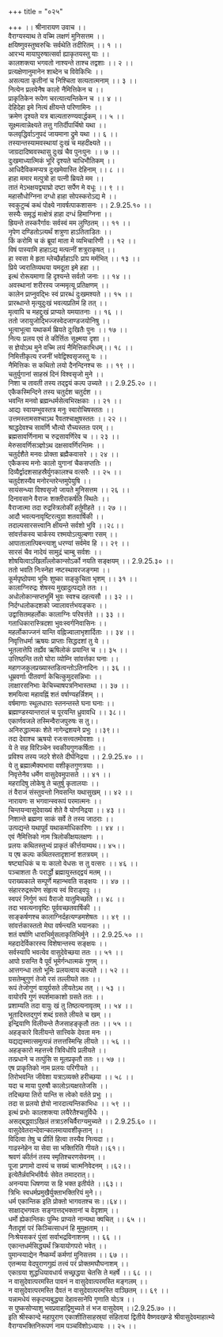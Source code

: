 +++
title = "०२५"

+++
।। श्रीनारायण उवाच ।।  
वैराग्यस्याथ ते वच्मि लक्षणं मुनिसत्तम ।।  
क्षयिष्णुवस्तुष्वरुचिः सर्वथेति तदीरितम् ।। १ ।।  
आरभ्य मायापुरुषात्सर्वा ह्याकृतयस्तु याः ।।  
कालशक्त्या भगवतो नाश्यन्ते ताश्च तद्वशाः ।। २ ।।  
प्रत्यक्षेणानुमानेन शाब्देन च विवेकिभिः ।।  
असत्यता कृतीनां च निश्चिता सत्यतात्मनाम् ।। ३ ।।  
नित्येन प्रलयेनैष कालो नैमित्तिकेन च ।।  
प्राकृतिकेन रूपेण चरत्यात्यन्तिकेन च ।। ४ ।।  
देहिदेहा इमे नित्यं क्षीयन्ते परिणामिनः ।।  
क्रमेण दृश्यते यत्र बाल्यतारुण्यवार्द्धकम् ।। ५ ।।  
सूक्ष्मत्वान्नेक्ष्यते तत्तु गतिर्दीपार्चिषो यथा ।।  
फलवृद्धिर्वाऽनुपदं जायमाना द्रुमे यथा ।। ६ ।।  
तस्यान्तस्यामवस्थायां दुःखं च महदीक्ष्यते ।।  
जाग्रदादिष्ववस्थासु दुःखं चैव पुनःपुनः ।। ७ ।।  
दुःखमाध्यात्मिकं भूरि दृश्यते चाधिभौतिकम् ।।  
आधिदैविकमप्यत्र दुःखमेवास्ति देहिनाम् ।। ८ ।।  
हाहा ममार मत्पुत्रो हा पत्नी म्रियते मम ।।  
तातं मेऽभक्षयद्व्याघ्रो दष्टा सर्पेण मे वधूः ।। ९ ।।  
महासौधोग्निना दग्धो हाहा सोपस्करोऽद्य मे ।।  
स्वकुटुम्बं कथं पोक्ष्ये नावर्षत्पाकशासनः ।। 2.9.25.१० ।।  
सस्यैः समृद्धं मत्क्षेत्रं हाहा दग्धं हिमाग्निना ।।  
ह्रियन्ते तस्करैर्गावः सर्वस्वं मम लुण्ठितम् ।। ११ ।।  
नृपेण दण्डितोऽत्यर्थं शत्रुणा हाऽतिताडितः ।।  
किं करोमि च कं ब्रूयां माता मे व्यभिचारिणी ।। १२ ।।  
विषं पास्यामि हाहाऽद्य मत्पत्नीं शत्रुराकृषत् ।।  
हा स्वसा मे हृता म्लेच्छैर्हाहाऽरिः प्राप मर्मभित् ।। १३ ।।  
प्रिये ज्वरातिव्यथया यमदूता इमे हहा ।।  
इत्थं रोरूयमाणा हि दृश्यन्ते सर्वतो जनाः ।। १४ ।।  
अवस्थानां शरीरस्य जन्ममृत्यू प्रतिक्षणम् ।।  
कालेन प्राप्नुवद्भिः स्वं प्रारब्धं दुःखमश्यते ।। १५ ।।  
प्रारब्धान्ते मृत्युदुःखं भवत्यप्रतिमं हि तत् ।।  
मृत्वापि च महद्दुःखं प्राप्यते यमयातनाः ।। १६ ।।  
ततो जरायुजोद्भिज्जस्वेदजाण्डजयोनिषु ।।  
भूत्वाभूत्वा यथाकर्म म्रियते दुःखितैः पुनः ।। १७ ।।  
नित्यः प्रलय एवं ते कीर्त्तितः सूक्ष्मया दृशा ।।  
स ज्ञेयोऽथ मुने वच्मि लयं नैमित्तिकाभिधम्।। १८ ।।  
निमित्तीकृत्य रजनीं भवेद्विश्वसृजस्तु यः ।।  
नैमित्तिकः स कथितो लयो दैनन्दिनश्च सः ।। १९ ।।  
चतुर्युगानां साहस्रं दिनं विश्वसृजो मुने ।।  
निशा च तावती तस्य तद्द्वयं कल्प उच्यते ।। 2.9.25.२० ।।  
एकैकस्मिन्दिने तस्य चतुर्दश चतुर्दश ।।  
भवन्ति मनवो ब्रह्मन्धर्मसेत्वभिरक्षकाः ।। २१ ।।  
आद्यः स्वायम्भुवस्तत्र मनुः स्वारोचिषस्ततः ।।  
उत्तमस्तामसश्चाऽथ रैवतश्चाक्षुषस्ततः ।। २२ ।।  
श्राद्धदेवश्च सावर्णि भौत्यो रौच्यस्ततः परम् ।।  
ब्रह्मसावर्णिनामा च रुद्रसावर्णिरेव च ।। २३ ।।  
मेरुसावर्णिसञ्ज्ञोऽथ दक्षसावर्णिरन्तिमः ।।  
चतुर्दशैते मनवः प्रोक्ता ब्रह्मैकवासरे ।। २४ ।।  
एकैकस्य मनोः कालो युगानां चैकसप्ततिः ।।  
दिव्यैर्द्वादशसाहस्रैर्युगकालश्च वत्सरैः ।। २५ ।।  
चतुर्दशस्यैव मनोरन्तरेन्तमुपेयुषि ।।  
सायंसन्ध्या विश्वसृजो जायते मुनिसत्तम ।। २६ ।।  
दिनावसाने वैराजः शक्तीराकर्षति स्थितेः ।।  
वैराजात्मा तदा रुद्रस्त्रिलोकीं हर्तुमीहते ।। २७ ।।  
आदौ भवत्यनावृष्टिरत्युग्रा शतवार्षिकी ।।  
तदाल्पसारसत्त्वानि क्षीयन्ते सर्वशो भुवि ।।२८।।  
सांवर्त्तकस्य चार्कस्य रश्मयोऽत्युल्बणा रसम् ।।  
आपातालात्पिबन्त्याशु धरण्यां सर्वमेव हि ।। २९ ।।  
सारसं चैव नादेयं सामुद्रं चाम्बु सर्वशः ।।  
शोषयित्वाऽखिलाँल्लोकान्सोऽर्को नयति सङ्क्षयम् ।। 2.9.25.३० ।।  
ततो भवति निःस्नेहा नष्टस्थावरजङ्गमा ।।  
कूर्मपृष्ठोपमा भूमिः शुष्का सङ्कुचिता भृशम् ।। ३१ ।।  
कालाग्निरुद्रः शेषस्य मुखादुत्पद्यते ततः ।।  
अधोलोकान्सप्तभूमिं भुवः स्वश्च दहत्यसौ ।। ३२ ।।  
निर्दग्धलोकदशको ज्वालावर्त्तभयङ्करः ।।  
उद्वासितमहर्लोकः कालाग्निः परिवर्त्तते ।। ३३ ।।  
गताधिकारास्त्रिदशा भुवःस्वर्गनिवासिनः ।।  
महर्लोकाज्जनं यान्ति वह्निज्वालाभृशार्दिताः ।। ३४ ।।  
निवृत्तिधर्मा ऋषयः प्राप्ताः सिद्धदशां तु ये ।।  
भूतलात्तेपि तर्ह्येव ऋषिलोकं प्रयान्ति च ।। ३५ ।।  
उत्तिष्ठन्ति ततो घोरा व्योम्नि सांवर्त्तका घनाः ।।  
महागजकुलप्रख्यास्तडित्वन्तोऽतिनादिनः ।। ३६ ।।  
धूम्रवर्णाः पीतवर्णा केचित्कुमुदसन्निभाः ।।  
लाक्षारसनिभाः केचिच्चाषपत्रनिभास्तथा ।। ३७ ।।  
शमयित्वा महावह्निं शतं वर्षाण्यहर्न्निशम् ।।  
वर्षमाणाः स्थूलधाराः स्तनन्तस्ते घना घनाः ।।  
ब्रह्माण्डस्यान्तरालं च पूरयन्ति ध्रुवावधि ।। ३८।।  
एकार्णवजले तस्मिन्वैराजपुरुषः स तु।।  
अनिरुद्धात्मकः शेते नागेन्द्रशयने प्रभुः ।।३९।।  
तदा देवाश्च ऋषयो रजःसत्त्वतमोवशाः ।।  
ये ते सह विरिञ्चेन स्वकीयगुणकर्षिताः ।।  
प्रविश्य तस्य जठरे शेरते दीर्घनिद्रया ।। 2.9.25.४० ।।  
ये तु ब्रह्मात्मैक्यभावा वशीकृतगुणत्रयाः ।।  
निवृत्तेनैव धर्मेण वासुदेवमुपासते ।। ४१ ।।  
महरादिषु लोकेषु ते चतुर्षु कृतालयाः ।।  
तं वैराजं संस्तुवन्तो निवसन्ति यथासुखम् ।। ४२ ।।  
नारायणः स भगवान्स्वरूपं परमात्मनः ।।  
चिन्तयन्वासुदेवाख्यं शेते वै योगनिद्रया ।। ४३ ।।  
निशान्ते ब्रह्मणा साकं सर्वे ते तस्य जाठराः ।।  
उत्पद्यन्ते यथापूर्वं यथाकर्माधिकारिणः ।। ४४ ।।  
एवं नैमित्तिको नाम त्रिलोकीक्षयलक्षणः ।।  
प्रलयः कथितस्तुभ्यं प्राकृतं कीर्त्तयाम्यथ।। ४५।।  
य एष कल्पः कथितस्तादृशानां शतत्रयम् ।।  
षष्ट्याधिकं च यः कालो वेधसः स तु वत्सरः ।। ४६ ।।  
पञ्चाशता तैः परार्द्धो ब्रह्मायुस्तद्द्वयं मतम् ।।  
पराख्यकाले सम्पूर्णे महान्भवति सङ्क्षयः ।। ४७ ।।  
संहाररुद्ररूपेण संहृत्य स्वं विराड्वपुः ।।  
स्वपरं निर्गुणं रूपं वैराजो यातुमिच्छति ।। ४८ ।।  
तदा भवत्यनावृष्टिः पूर्ववच्छतवार्षिकी ।।  
साङ्कर्षणश्च कालाग्निर्दहत्यण्डमशेषतः ।। ४९ ।।  
सांवर्त्तकास्ततो मेघा वर्षन्त्यति भयानकाः ।।  
शतं वर्षाणि धाराभिर्मुसलाकृतिभिर्मुने ।। 2.9.25.५० ।।  
महदादेर्विकारस्य विशेषान्तस्य सङ्क्षयः ।।  
सर्वस्यापि भवत्येव वासुदेवेच्छया ततः ।। ५१ ।।  
आपो ग्रसन्ति वै पूर्वं भूमेर्गन्धात्मकं गुणम् ।।  
आत्तगन्धा ततो भूमिः प्रलयत्वाय कल्पते ।। ५२ ।।  
ग्रसतेम्बुगुणं तेजो रसं तल्लीयते ततः ।।  
रूपं तेजोगुणं वायुर्ग्रसते लीयतेऽथ तत् ।। ५३ ।।  
वायोरपि गुणं स्पर्शमाकाशो ग्रसते ततः ।।  
प्रशाम्यति तदा वायुः खं तु तिष्ठत्यनावृतम् ।। ५४ ।।  
भूतादिस्तद्गुणं शब्दं ग्रसते लीयते च खम् ।।  
इन्द्रियाणि विलीयन्ते तैजसाहङ्कृतौ ततः ।। ५५ ।।  
अहङ्कारे विलीयन्ते सात्त्विके देवता मनः ।।  
यद्यद्यस्मात्समुत्पन्नं तत्तत्तस्मिन्हि लीयते ।। ५६ ।।  
अहङ्कारो महत्तत्त्वे त्रिविधोपि प्रलीयते ।।  
तत्प्रधाने च तत्पुंसि स मूलप्रकृतौ ततः ।। ५७ ।।  
एष प्राकृतिको नाम प्रलयः परिगीयते ।।  
तिरोभवन्ति जीवेशा यत्राऽव्यक्ते हरीच्छया ।। ५८ ।।  
यदा च माया पुरुषौ कालोऽत्यक्षरतेजसि ।।  
तदिच्छया तिरो यान्ति स त्वेको वर्तते प्रभुः ।।  
तदा स प्रलयो ज्ञेयो नारदात्यन्तिकाभिधः ।। ५९ ।।  
इत्थं प्रभोः कालशक्त्या लयैरेतैश्चतुर्विधैः ।।  
असद्बद्ध्वाऽखिलं तत्राऽरुचिर्वैराग्यमुच्यते ।। 2.9.25.६० ।।  
वासुदेवेतरान्देवान्कालमायावशीकृतान् ।।  
विदित्वा तेषु च प्रीतिं हित्वा तस्यैव नित्यदा ।।  
गाढस्नेहेन या सेवा सा भक्तिरिति गीयते।।६१।।  
श्रवणं कीर्तनं तस्य स्मृतिश्चरणसेवनम् ।।  
पूजा प्रणामो दास्यं च सख्यं चात्मनिवेदनम् ।।६२।।  
इत्येतैर्न्नवभिर्भावैर्यः सेवेत तमादरात्।।  
अनन्यया धिषणया स हि भक्त इतीर्यते ।।६३।।  
त्रिभिः स्वधर्मप्रमुखैर्युक्ताभक्तिरियं मुने।।  
धर्म एकान्तिक इति प्रोक्तो भागवतश्च सः।।६४।।  
साक्षाद्भगवतः सङ्गात्तद्भक्तानां च वेदृशाम् ।।  
धर्मो ह्येकान्तिकः पुम्भिः प्राप्यते नान्यथा क्वचित् ।। ६५ ।।  
नैतादृशं परं किञ्चित्साधनं हि मुमुक्षताम् ।।  
निःश्रेयसकरं पुंसां सर्वाभद्रविनाशनम् ।। ६६ ।।  
एकान्तधर्मसिद्ध्यर्थं क्रियायोगपरो भवेत् ।।  
पुमान्स्याद्येन नैष्कर्म्यं कर्मणां मुनिसत्तम ।। ६७ ।।  
एतन्मया वेदपुराणगुह्यं तत्त्वं परं प्रोक्तमघौघनाशम् ।।  
एकाग्रया शुद्धधियावधार्य सच्छ्रद्धया चेतसि ते महर्षे ।। ६८ ।।  
न वासुदेवात्परमस्ति पावनं न वासुदेवात्परमस्ति मङ्गलम् ।।  
न वासुदेवात्परमस्ति दैवतं न वासुदेवात्परमस्ति वाञ्छितम् ।। ६९ ।।  
यन्नामधेयं सकृदप्यबुद्ध्या देहावसानेपि गृणाति योऽत्र ।।  
स पुष्कसोप्याशु भवप्रवाहाद्विमुच्यते तं भज वासुदेवम् ।।2.9.25.७० ।।  
इति श्रीस्कान्दे महापुराण एकाशीतिसाहस्र्यां संहितायां द्वितीये वैष्णवखण्डे श्रीवासुदेवमाहात्म्ये वैराग्यभक्तिनिरूपणं नाम पञ्चविंशोऽध्यायः ।। २५ ।।